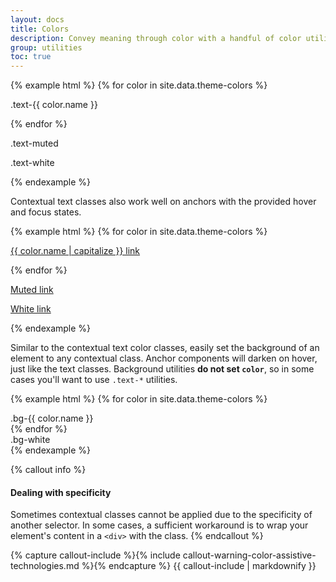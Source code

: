 ```yaml
---
layout: docs
title: Colors
description: Convey meaning through color with a handful of color utility classes. Includes support for styling links with hover states, too.
group: utilities
toc: true
---
```


{% example html %}
{% for color in site.data.theme-colors %}
<p class="text-{{ color.name }}">.text-{{ color.name }}</p>{% endfor %}
<p class="text-muted">.text-muted</p>
<p class="text-white bg-dark p-2">.text-white</p>
{% endexample %}

Contextual text classes also work well on anchors with the provided hover and focus states.

{% example html %}
{% for color in site.data.theme-colors %}
<p><a href="#" class="text-{{ color.name }}{% if color.name == "light" %} bg-gray{% endif %}">{{ color.name | capitalize }} link</a></p>{% endfor %}
<p><a href="#" class="text-muted">Muted link</a></p>
<p class="bg-dark p-2"><a href="#" class="text-white">White link</a></p>
{% endexample %}

Similar to the contextual text color classes, easily set the background of an element to any contextual class. Anchor components will darken on hover, just like the text classes. Background utilities **do not set `color`**, so in some cases you'll want to use `.text-*` utilities.

{% example html %}
{% for color in site.data.theme-colors %}
<div class="p-3 mb-2 bg-{{ color.name }} {% if color.name == "light" %}text-gray-dark{% else %}text-white{% endif %}">.bg-{{ color.name }}</div>{% endfor %}
<div class="p-3 mb-2 bg-white text-gray-dark">.bg-white</div>
{% endexample %}

{% callout info %}
#### Dealing with specificity

Sometimes contextual classes cannot be applied due to the specificity of another selector. In some cases, a sufficient workaround is to wrap your element's content in a `<div>` with the class.
{% endcallout %}

{% capture callout-include %}{% include callout-warning-color-assistive-technologies.md %}{% endcapture %}
{{ callout-include | markdownify }}
